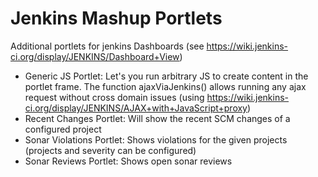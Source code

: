 Jenkins Mashup Portlets
=======================

Additional portlets for jenkins Dashboards (see https://wiki.jenkins-ci.org/display/JENKINS/Dashboard+View)

- Generic JS Portlet: Let's you run arbitrary JS to create content in the portlet 
  frame. The function ajaxViaJenkins() allows running any ajax request without cross domain 
  issues (using https://wiki.jenkins-ci.org/display/JENKINS/AJAX+with+JavaScript+proxy)
- Recent Changes Portlet: Will show the recent SCM changes of a configured project
- Sonar Violations Portlet: Shows violations for the given projects (projects and severity can be configured)
- Sonar Reviews Portlet: Shows open sonar reviews
